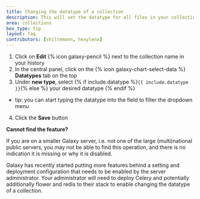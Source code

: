 ```yaml
---
title: Changing the datatype of a collection
description: This will set the datatype for all files in your collection. Does not change the files themselves.
area: collections
box_type: tip
layout: faq
contributors: [shiltemann, hexylena]
---
```


1. Click on **Edit** {% icon galaxy-pencil %} next to the collection name in your history
2. In the central panel, click on the {% icon galaxy-chart-select-data %} **Datatypes** tab on the top
3. Under **new type**, select {% if include.datatype %}`{{ include.datatype }}`{% else %} your desired datatype {% endif %}
  - tip: you can start typing the datatype into the field to filter the dropdown menu
4. Click the **Save** button


**Cannot find the feature?**

If you are on a smaller Galaxy server, i.e. not one of the large (multi)national public servers, you may not be able to find this operation, and there is no indication it is missing or why it is disabled.

Galaxy has recently started putting more features behind a setting and deployment configuration that needs to be enabled by the server administrator.
Your administrator will need to deploy Celery and potentially additionally flower and redis to their stack to enable changing the datatype of a collection.
